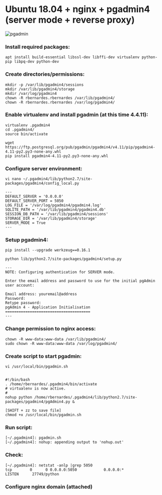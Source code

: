 
# Ubuntu 18.04 + nginx + pgadmin4 (server mode + reverse proxy)
![pgadmin](https://github.com/rbernardes/nginx-pgadmin/blob/master/pgadmin.png?raw=true)

### Install required packages:
```
apt install build-essential libssl-dev libffi-dev virtualenv python-pip libpq-dev python-dev
```

### Create directories/permissions:
```
mkdir -p /var/lib/pgadmin4/sessions
mkdir /var/lib/pgadmin4/storage
mkdir /var/log/pgadmin4
chown -R rbernardes.rbernardes /var/lib/pgadmin4/
chown -R rbernardes.rbernardes /var/log/pgadmin4/
```

### Enable virtualenv and install pgadmin (at this time 4.4.11):
```
virtualenv .pgadmin4
cd .pgadmin4/
source bin/activate

wget https://ftp.postgresql.org/pub/pgadmin/pgadmin4/v4.11/pip/pgadmin4-4.11-py2.py3-none-any.whl
pip install pgadmin4-4.11-py2.py3-none-any.whl
```

### Configure server environment:
```
vi nano ~/.pgadmin4/lib/python2.7/site-packages/pgadmin4/config_local.py

---
DEFAULT_SERVER = '0.0.0.0'
DEFAULT_SERVER_PORT = 5050
LOG_FILE = '/var/log/pgadmin4/pgadmin4.log'
SQLITE_PATH = '/var/lib/pgadmin4/pgadmin4.db'
SESSION_DB_PATH = '/var/lib/pgadmin4/sessions'
STORAGE_DIR = '/var/lib/pgadmin4/storage'
SERVER_MODE = True
---
```

### Setup pgadmin4:
```
pip install --upgrade werkzeug==0.16.1

python lib/python2.7/site-packages/pgadmin4/setup.py

---
NOTE: Configuring authentication for SERVER mode.

Enter the email address and password to use for the initial pgAdmin user account:

Email address: youremail@address
Password:
Retype password:
pgAdmin 4 - Application Initialisation
======================================
---
```

### Change permission to nginx access:
```
chown -R www-data:www-data /var/lib/pgadmin4/
sudo chown -R www-data:www-data /var/log/pgadmin4/
```

### Create script to start pgadmin:
```
vi /usr/local/bin/pgadmin.sh


#!/bin/bash
. /home/rbernardes/.pgadmin4/bin/activate
# virtualenv is now active.
#
nohup python /home/rbernardes/.pgadmin4/lib/python2.7/site-packages/pgadmin4/pgAdmin4.py &

[SHIFT + zz to save file]
chmod +x /usr/local/bin/pgadmin.sh
```

### Run script:
```
[~/.pgadmin4]: pgadmin.sh
[~/.pgadmin4]: nohup: appending output to 'nohup.out'
```

### Check:
```
[~/.pgadmin4]: netstat -anlp |grep 5050
tcp        0      0 0.0.0.0:5050            0.0.0.0:*               LISTEN      27749/python
```

### Configure nginx domain (attached)

